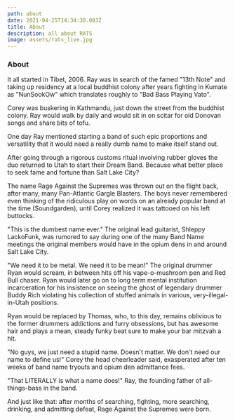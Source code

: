 ```yaml
---
path: about
date: 2021-04-25T14:34:30.083Z
title: About
description: all about RATS
image: assets/rats_live.jpg
---
```

<h3>About</h3>
It all started in Tibet, 2006.  Ray was in search of the famed "13th Note" and taking up residency at a local buddhist colony after years fighting in Kumate as "NunSookOw" which translates roughly to "Bad Bass Playing Vato".

Corey was buskering in Kathmandu, just down the street from the buddhist colony.  Ray would walk by daily and would sit in on scitar for old Donovan songs and share bits of tofu. 

One day Ray mentioned starting a band of such epic proportions and versatility that it would need a really dumb name to make itself stand out. 

After going through a rigorous customs ritual involving rubber gloves the duo returned to Utah to start their Dream Band.  Because what better place to seek fame and fortune than Salt Lake City?  

The name Rage Against the Supremes was thrown out on the flight back, after many, many Pan-Atlantic Gargle Blasters.  The boys never remembered even thinking of the ridiculous play on words on an already popular band at the time (Soundgarden), until Corey realized it was tattooed on his left buttocks.

"This is the dumbest name ever." The original lead guitarist, Shleppy LackoFunk, was rumored to say during one of the many Band Name meetings the original members would have in the opium dens in and around Salt Lake City.

"We need it to be metal. We need it to be mean!" The original drummer Ryan  would scream, in between hits off his vape-o-mushroom pen and Red Bull chaser.  Ryan would later go on to long term mental institution incarceration for his insistence on seeing the ghost of legendary drummer Buddy Rich violating his collection of stuffed animals in various, very-illegal-in-Utah positions.  

Ryan would be replaced by Thomas, who, to this day, remains oblivious to the former drummers addictions and furry obsessions, but has awesome hair and plays a mean, steady funky beat sure to make your bar mitzvah a hit.

"No guys, we just need a stupid name. Doesn't matter. We don't need our name to define us!" Corey the head cheerleader said, exasperated after ten weeks of band name tryouts and opium den admittance fees.

"That LITERALLY is what a name does!" Ray, the founding father of all-things-bass in the band.

And just like that:  after months of searching, fighting, more searching, drinking, and admitting defeat, Rage Against the Supremes were born.
